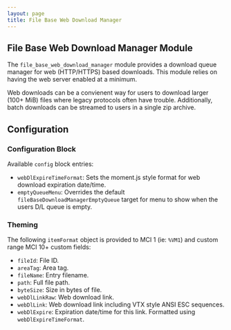 ```yaml
---
layout: page
title: File Base Web Download Manager
---
```

## File Base Web Download Manager Module
The `file_base_web_download_manager` module provides a download queue manager for web (HTTP/HTTPS) based downloads. This module relies on having the web server enabled at a minimum.

Web downloads can be a convienent way for users to download larger (100+ MiB) files where legacy protocols often have trouble. Additionally, batch downloads can be streamed to users in a single zip archive.

## Configuration
### Configuration Block
Available `config` block entries:
* `webDlExpireTimeFormat`: Sets the moment.js style format for web download expiration date/time.
* `emptyQueueMenu`: Overrides the default `fileBaseDownloadManagerEmptyQueue` target for menu to show when the users D/L queue is empty.

### Theming
The following `itemFormat` object is provided to MCI 1 (ie: `%VM1`) and custom range MCI 10+ custom fields:
* `fileId`: File ID.
* `areaTag`: Area tag.
* `fileName`: Entry filename.
* `path`: Full file path.
* `byteSize`: Size in bytes of file.
* `webDlLinkRaw`: Web download link.
* `webDlLink`: Web download link including VTX style ANSI ESC sequences.
* `webDlExpire`: Expiration date/time for this link. Formatted using `webDlExpireTimeFormat`.

